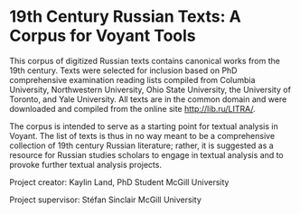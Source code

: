 # 19th Century Russian Texts: A Corpus for Voyant Tools 

This corpus of digitized Russian texts contains canonical works from the 19th century. Texts were selected for inclusion based on PhD comprehensive examination reading lists compiled from Columbia University, Northwestern University, Ohio State University, the University of Toronto, and Yale University. All texts are in the common domain and were downloaded and compiled from the online site http://lib.ru/LITRA/. 

The corpus is intended to serve as a starting point for textual analysis in Voyant. The list of texts is thus in no way meant to be a comprehensive collection of 19th century Russian literature; rather, it is suggested as a resource for Russian studies scholars to engage in textual analysis and to provoke further textual analysis projects. 

Project creator: Kaylin Land, PhD Student McGill University 

Project supervisor: Stéfan Sinclair McGill University
